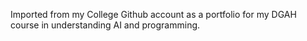 Imported from my College Github account as a portfolio for my DGAH course in understanding AI and programming.
